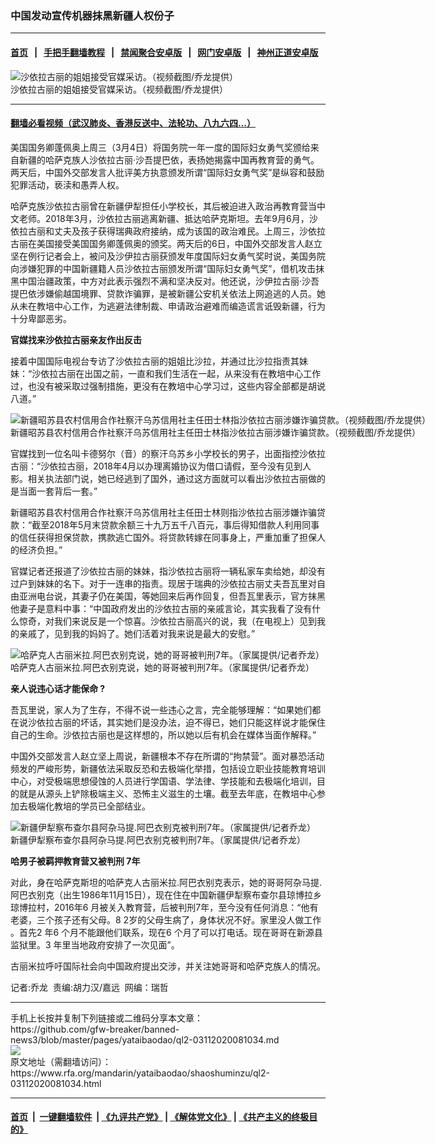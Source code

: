 ### 中国发动宣传机器抹黑新疆人权份子
------------------------

#### [首页](https://github.com/gfw-breaker/banned-news3/blob/master/README.md) &nbsp;&nbsp;|&nbsp;&nbsp; [手把手翻墙教程](https://github.com/gfw-breaker/guides/wiki) &nbsp;&nbsp;|&nbsp;&nbsp; [禁闻聚合安卓版](https://github.com/gfw-breaker/bn-android) &nbsp;&nbsp;|&nbsp;&nbsp; [网门安卓版](https://github.com/oGate2/oGate) &nbsp;&nbsp;|&nbsp;&nbsp; [神州正道安卓版](https://github.com/SzzdOgate/update) 



<div id="headerimg">
 <img alt="沙依拉古丽的姐姐接受官媒采访。（视频截图/乔龙提供）" src="https://www.rfa.org/mandarin/yataibaodao/shaoshuminzu/ql2-03112020081034.html/m0311-ql2p1.jpg/@@images/dad9b7e2-052e-4f16-94f3-0633ae87ef97.jpeg" title="沙依拉古丽的姐姐接受官媒采访。（视频截图/乔龙提供）"/>
 <div id="headerimgcontents">
  <div id="headerimgcaption">
   <span>
    沙依拉古丽的姐姐接受官媒采访。（视频截图/乔龙提供）
   </span>
   <!-- zoomattribute -->
  </div>
  <!-- headerimgcaption -->
 </div>
 <!-- headerimagecontents -->
</div>

<hr/>


#### [翻墙必看视频（武汉肺炎、香港反送中、法轮功、八九六四...）](https://github.com/gfw-breaker/banned-news3/blob/master/pages/link3.md)

<div id="storytext">
 <div>
  <div class="slot_header">
  </div>
 </div>
 <p>
 </p>
 <p>
  美国国务卿蓬佩奥上周三（3月4日）将国务院一年一度的国际妇女勇气奖颁给来自新疆的哈萨克族人沙依拉古丽·沙吾提巴依，表扬她揭露中国再教育营的勇气。两天后，中国外交部发言人批评美方执意颁发所谓“国际妇女勇气奖”是纵容和鼓励犯罪活动，亵渎和愚弄人权。
 </p>
 <p>
  哈萨克族沙依拉古丽曾在新疆伊犁担任小学校长，其后被迫进入政治再教育营当中文老师。2018年3月，沙依拉古丽逃离新疆、抵达哈萨克斯坦。去年9月6月，沙依拉古丽和丈夫及孩子获得瑞典政府接纳，成为该国的政治难民。上周三，沙依拉古丽在美国接受美国国务卿蓬佩奥的颁奖。两天后的6日，中国外交部发言人赵立坚在例行记者会上，被问及沙伊拉古丽获颁发年度国际妇女勇气奖时说，美国务院向涉嫌犯罪的中国新疆籍人员沙依拉古丽颁发所谓“国际妇女勇气奖”，借机攻击抹黑中国治疆政策，中方对此表示强烈不满和坚决反对。他还说，沙伊拉古丽·沙吾提巴依涉嫌偷越国境罪、贷款诈骗罪，是被新疆公安机关依法上网追逃的人员。她从未在教培中心工作，为逃避法律制裁、申请政治避难而编造谎言诋毁新疆，行为十分卑鄙恶劣。
 </p>
 <p>
 </p>
 <p>
 </p>
 <p>
  <b>
   官媒找来沙依拉古丽亲友作出反击
  </b>
 </p>
 <p>
  接着中国国际电视台专访了沙依拉古丽的姐姐比沙拉，并通过比沙拉指责其妹妹：“沙依拉古丽在出国之前，一直和我们生活在一起，从来没有在教培中心工作过，也没有被采取过强制措施，更没有在教培中心学习过，这些内容全部都是胡说八道。”
 </p>
 <p>
 </p>
 <p>
  <div class="image-inline captioned" style="width:1125px;">
   <div style="width:1125px;">
    <img alt="新疆昭苏县农村信用合作社察汗乌苏信用社主任田士林指沙依拉古丽涉嫌诈骗贷款。（视频截图/乔龙提供）" src="https://www.rfa.org/mandarin/yataibaodao/shaoshuminzu/ql2-03112020081034.html/m0311-ql2p2.jpg" title="新疆昭苏县农村信用合作社察汗乌苏信用社主任田士林指沙依拉古丽涉嫌诈骗贷款。（视频截图/乔龙提供）"/>
   </div>
   <div class="image-caption">
    <span style="width:1125px;">
     新疆昭苏县农村信用合作社察汗乌苏信用社主任田士林指沙依拉古丽涉嫌诈骗贷款。（视频截图/乔龙提供）
    </span>
    <span class="copyright">
    </span>
   </div>
  </div>
 </p>
 <p>
  官媒找到一位名叫卡德努尔（音）的察汗乌苏乡小学校长的男子，出面指控沙依拉古丽：“沙依拉古丽，2018年4月以办理离婚协议为借口请假，至今没有见到人影。相关执法部门说，她已经逃到了国外，通过这方面就可以看出沙依拉古丽做的是当面一套背后一套。”
 </p>
 <p>
  新疆昭苏县农村信用合作社察汗乌苏信用社主任田士林则指沙依拉古丽涉嫌诈骗贷款：“截至2018年5月末贷款余额三十九万五千八百元，事后得知借款人利用同事的信任获得担保贷款，携款逃亡国外。将贷款转嫁在同事身上，严重加重了担保人的经济负担。”
 </p>
 <p>
  官媒记者还报道了沙依拉古丽的妹妹，指沙依拉古丽将一辆私家车卖给她，却没有过户到妹妹的名下。对于一连串的指责。现居于瑞典的沙依拉古丽丈夫吾瓦里对自由亚洲电台说，其妻子仍在美国，等她回来后再作回复，但吾瓦里表示，官方抹黑他妻子是意料中事：“中国政府发出的沙依拉古丽的亲戚言论，其实我看了没有什么惊奇，对我们来说反是一个惊喜。沙依拉古丽高兴的说，我（在电视上）见到我的亲戚了，见到我的妈妈了。她们活着对我来说是最大的安慰。”
 </p>
 <p>
 </p>
 <p>
  <div class="image-inline captioned" style="width:806px;">
   <div style="width:806px;">
    <img alt="哈萨克人古丽米拉.阿巴衣别克说，她的哥哥被判刑7年。（家属提供/记者乔龙）" src="https://www.rfa.org/mandarin/yataibaodao/shaoshuminzu/ql2-03112020081034.html/m0311-ql2p3.jpg" title="哈萨克人古丽米拉.阿巴衣别克说，她的哥哥被判刑7年。（家属提供/记者乔龙）"/>
   </div>
   <div class="image-caption">
    <span style="width:806px;">
     哈萨克人古丽米拉.阿巴衣别克说，她的哥哥被判刑7年。（家属提供/记者乔龙）
    </span>
    <span class="copyright">
    </span>
   </div>
  </div>
 </p>
 <p>
  <b>
   亲人说违心话才能保命
  </b>
  <b>
   ?
  </b>
 </p>
 <p>
  吾瓦里说，家人为了生存，不得不说一些违心之言，完全能够理解：“如果她们都在说沙依拉古丽的坏话，其实她们是没办法，迫不得已，她们只能这样说才能保住自己的生命。沙依拉古丽也是这样想的，所以她以后有机会在媒体当面作解释。”
 </p>
 <p>
  中国外交部发言人赵立坚上周说，新疆根本不存在所谓的“拘禁营”。面对暴恐活动频发的严峻形势，新疆依法采取反恐和去极端化举措，包括设立职业技能教育培训中心，对受极端思想侵蚀的人员进行学国语、学法律、学技能和去极端化培训，目的就是从源头上铲除极端主义、恐怖主义滋生的土壤。截至去年底，在教培中心参加去极端化教培的学员已全部结业。
 </p>
 <p>
 </p>
 <p>
  <div class="image-inline captioned" style="width:1500px;">
   <div style="width:1500px;">
    <img alt="新疆伊犁察布查尔县阿杂马提.阿巴衣别克被判刑7年。（家属提供/记者乔龙）" src="https://www.rfa.org/mandarin/yataibaodao/shaoshuminzu/ql2-03112020081034.html/m0311-ql2p4.jpg" title="新疆伊犁察布查尔县阿杂马提.阿巴衣别克被判刑7年。（家属提供/记者乔龙）"/>
   </div>
   <div class="image-caption">
    <span style="width:1500px;">
     新疆伊犁察布查尔县阿杂马提.阿巴衣别克被判刑7年。（家属提供/记者乔龙）
    </span>
    <span class="copyright">
    </span>
   </div>
  </div>
 </p>
 <p>
  <b>
   哈男子被羁押教育营又被判刑
  </b>
  <b>
   7年
  </b>
 </p>
 <p>
  对此，身在哈萨克斯坦的哈萨克人古丽米拉.阿巴衣别克表示，她的哥哥阿杂马提.阿巴衣别克（出生1986年11月15日），现在住在中国新疆伊犁察布查尔县琼博拉乡琼博拉村，2016年6 月被关入教育营，后被判刑7年，至今没有任何消息：“他有老婆，三个孩子还有父母。8 2岁的父母生病了，身体状况不好。家里没人做工作 。首先2 年6 个月不能跟他们联系，现在6 个月了可以打电话。现在哥哥在新源县监狱里。3 年里当地政府安排了一次见面”。
 </p>
 <p>
  古丽米拉呼吁国际社会向中国政府提出交涉，并关注她哥哥和哈萨克族人的情况。
 </p>
 <p>
 </p>
 <p>
  记者:乔龙  责编:胡力汉/嘉远  网编：瑞哲
 </p>
</div>

<hr/>
手机上长按并复制下列链接或二维码分享本文章：<br/>
https://github.com/gfw-breaker/banned-news3/blob/master/pages/yataibaodao/ql2-03112020081034.md <br/>
<a href='https://github.com/gfw-breaker/banned-news3/blob/master/pages/yataibaodao/ql2-03112020081034.md'><img src='https://github.com/gfw-breaker/banned-news3/blob/master/pages/yataibaodao/ql2-03112020081034.md.png'/></a> <br/>
原文地址（需翻墙访问）：https://www.rfa.org/mandarin/yataibaodao/shaoshuminzu/ql2-03112020081034.html


------------------------
#### [首页](https://github.com/gfw-breaker/banned-news3/blob/master/README.md) &nbsp;|&nbsp; [一键翻墙软件](https://github.com/gfw-breaker/nogfw/blob/master/README.md) &nbsp;| [《九评共产党》](https://github.com/gfw-breaker/9ping.md/blob/master/README.md#九评之一评共产党是什么) | [《解体党文化》](https://github.com/gfw-breaker/jtdwh.md/blob/master/README.md) | [《共产主义的终极目的》](https://github.com/gfw-breaker/gczydzjmd.md/blob/master/README.md)


<img src='http://gfw-breaker.win/banned-news3/pages/yataibaodao/ql2-03112020081034.md' width='0px' height='0px'/>
